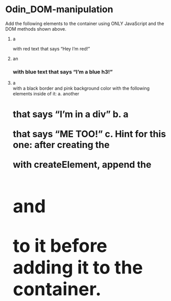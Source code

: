 # Odin_DOM-manipulation

Add the following elements to the container using ONLY JavaScript and the DOM methods shown above.

1. a <p> with red text that says “Hey I’m red!”
2. an <h3> with blue text that says “I’m a blue h3!”
3. a <div> with a black border and pink background color with the following elements inside of it:
   a. another <h1> that says “I’m in a div”
   b. a <p> that says “ME TOO!”
   c. Hint for this one: after creating the <div> with createElement, append the <h1> and <p> to it before adding it to the container.

